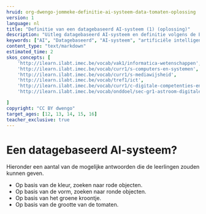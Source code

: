 ```yaml
---
hruid: org-dwengo-jommeke-definitie-ai-systeem-data-tomaten-oplossing
version: 1
language: nl
title: "Definitie van een datagebaseerd AI-systeem (1) (oplossing)"
description: "Uitleg datagebaseerd AI-systeem en definitie volgens de EU"
keywords: ["AI", "Datagebaseerd", "AI-systeem", "artificiële intelligentie"]
content_type: "text/markdown"
estimated_time: 2
skos_concepts: [
    'http://ilearn.ilabt.imec.be/vocab/vak1/informatica-wetenschappen', 
    'http://ilearn.ilabt.imec.be/vocab/curr1/s-computers-en-systemen',
    'http://ilearn.ilabt.imec.be/vocab/curr1/s-mediawijsheid',
    'http://ilearn.ilabt.imec.be/vocab/tref1/ict',
    'http://ilearn.ilabt.imec.be/vocab/curr1/c-digitale-competenties-en-mediawijsheid',
    'http://ilearn.ilabt.imec.be/vocab/onddoel/sec-gr1-astroom-digitale-competenties-en-mediawijsheid-4.5',

]
copyright: "CC BY dwengo"
target_ages: [12, 13, 14, 15, 16]
teacher_exclusive: true
---
```



Een datagebaseerd AI-systeem?
===============

Hieronder een aantal van de mogelijke antwoorden die de leerlingen zouden kunnen geven.

- Op basis van de kleur, zoeken naar rode objecten.
- Op basis van de vorm, zoeken naar ronde objecten.
- Op basis van het groene kroontje.
- Op basis van de grootte van de tomaten.


